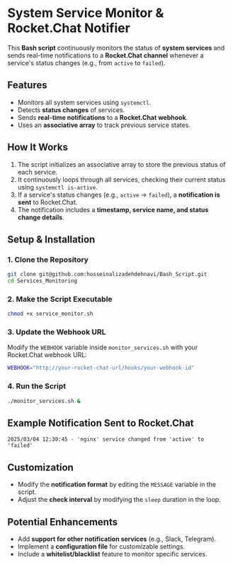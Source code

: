 # **System Service Monitor & Rocket.Chat Notifier**  

This **Bash script** continuously monitors the status of **system services** and sends real-time notifications to a **Rocket.Chat channel** whenever a service's status changes (e.g., from `active` to `failed`).  

## **Features**  

- Monitors all system services using `systemctl`.  
- Detects **status changes** of services.  
- Sends **real-time notifications** to a **Rocket.Chat webhook**.  
- Uses an **associative array** to track previous service states.  

## **How It Works**  

1. The script initializes an associative array to store the previous status of each service.  
2. It continuously loops through all services, checking their current status using `systemctl is-active`.  
3. If a service's status changes (e.g., `active` → `failed`), a **notification is sent** to Rocket.Chat.  
4. The notification includes a **timestamp, service name, and status change details**.  

## **Setup & Installation**  

### **1. Clone the Repository**  
```bash
git clone git@github.com:hosseinalizadehdehnavi/Bash_Script.git
cd Services_Monitoring
```

### **2. Make the Script Executable**  
```bash
chmod +x service_monitor.sh
```

### **3. Update the Webhook URL**  
Modify the `WEBHOOK` variable inside `monitor_services.sh` with your Rocket.Chat webhook URL:  
```bash
WEBHOOK="http://your-rocket-chat-url/hooks/your-webhook-id"
```

### **4. Run the Script**  
```bash
./monitor_services.sh &
```

## **Example Notification Sent to Rocket.Chat**  

```
2025/03/04 12:30:45 - 'nginx' service changed from 'active' to 'failed'
```

## **Customization**  

- Modify the **notification format** by editing the `MESSAGE` variable in the script.  
- Adjust the **check interval** by modifying the `sleep` duration in the loop.  

## **Potential Enhancements**  

- Add **support for other notification services** (e.g., Slack, Telegram).  
- Implement a **configuration file** for customizable settings.  
- Include a **whitelist/blacklist** feature to monitor specific services.  
